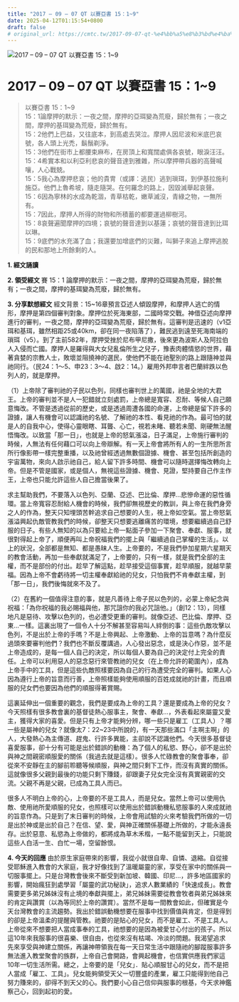 ```yaml
---
title: "2017 – 09 – 07 QT 以賽亞書 15：1~9"
date: 2025-04-12T01:15:54+0800
draft: false
# original_url: https://cmtc.tw/2017-09-07-qt-%e4%bb%a5%e8%b3%bd%e4%ba%9e%e6%9b%b8-15%ef%bc%9a19
---
```


![2017 – 09 – 07 QT 以賽亞書 15：1\~9](/images/qt.jpg   "2017 – 09 – 07 QT 以賽亞書 15：1\~9")

# 2017 – 09 – 07 QT 以賽亞書 15：1\~9

> 以賽亞書 15：1\~9  
> 15：1論摩押的默示：一夜之間，摩押的亞珥變為荒廢，歸於無有；一夜之間，摩押的基珥變為荒廢，歸於無有。  
> 15：2他們上巴益，又往底本，到高處去哭泣。摩押人因尼波和米底巴哀號，各人頭上光禿，鬍鬚剃淨。  
> 15：3他們在街市上都腰束麻布，在房頂上和寬闊處俱各哀號，眼淚汪汪。  
> 15：4希實本和以利亞利悲哀的聲音達到雅雜，所以摩押帶兵器的高聲喊嚷，人心戰兢。  
> 15：5我心為摩押悲哀；他的貴冑（或譯：逃民）逃到瑣珥，到伊基拉施利施亞。他們上魯希坡，隨走隨哭。在何羅念的路上，因毀滅舉起哀聲。  
> 15：6因為寧林的水成為乾涸，青草枯乾，嫩草滅沒，青綠之物，一無所有。  
> 15：7因此，摩押人所得的財物和所積蓄的都要運過柳樹河。  
> 15：8哀聲遍聞摩押的四境；哀號的聲音達到以基蓮；哀號的聲音達到比珥以琳。  
> 15：9底們的水充滿了血；我還要加增底們的災難，叫獅子來追上摩押逃脫的民和那地上所餘剩的人。

**1. 經文誦讀**

**2. 領受經文**
賽 15：1 論摩押的默示：一夜之間，摩押的亞珥變為荒廢，歸於無有；一夜之間，摩押的基珥變為荒廢，歸於無有。

**3. 分享默想經文**
經文背景：15\~16章預言亞述人傾毀摩押，和摩押人逃亡的情形，摩押是第四個審判對象。摩押位於死海東部，二國時常交戰。神借亞述向摩押進行的審判，一夜之間，摩押的亞珥變為荒廢，歸於無有。這審判是迅速的（v1亞珥和基珥，雖然相距25或40km，卻在同一夜陷落了），難民逃到遠至死海南端的瑣珥（v5）。到了主前582年，摩押受挫於尼布甲尼撒，後來更為波斯人及阿拉伯人入侵而亡國。摩押人是羅得與大女兒亂倫所生之兒子，豫表肉體情慾的世界，藉著貪婪的宗教人士，敗壞並阻撓神的選民，使他們不能在祂聖別的路上跟隨神並與祂同行。（民24：1～5、申23：3～4、啟2：14。）雇用外邦申言者巴蘭絆跌以色列人的，就是摩押。

（1）上帝除了審判祂的子民以色列，同樣也審判世上的萬國，祂是全地的大君王。上帝的審判並不是人一犯錯就立刻處罰，上帝總是寬容、忍耐、等候人自己願意悔改。不管是透過從前的歷史，或是透過周遭各國的命運，上帝總是留下許多的證據，讓人有機會可以認識祂的名號、了解祂的本性、看見祂的作為。最可怕的就是人的自我中心，使得心靈眼瞎、耳聾、心亡，視若未睹、聽若未聞、剛硬無法醒悟悔改。以致當「那一日」，也就是上帝的怒氣漲溢，日子滿足，上帝施行審判的時候，人無法有任何藉口可以向上帝辯解。有一天上帝會將所有人的一生所思所言所行像影帶一樣完整重播，以及祂曾經透過無數個證據、機會、甚至包括所創造的宇宙萬物，來向人啟示祂自己，給人留下許多時間、機會可以隨時選擇悔改轉向上帝。但是不管是國家，或是個人，無視這些證據、機會、見證，堅持要自己作主作王，上帝也只能允許這些人自己擔當後果了。

求主幫助我們，不要落入以色列、亞蘭、亞述、巴比倫、摩押…悲慘命運的惡性循環。當上帝寬容忍耐給人機會的時候，我們卻無視歷史的教訓，與上帝在我們身旁之人的作為，整天只知埋頭苦幹追求自己想要的人生，視上帝如空氣。當上帝怒氣漲溢興起仇敵管教我們的時候，卻整天只想要逃離痛苦的環境，想要繼續過自己舒服的日子。有些人無知的以為只要給上帝一點面子參加一下聚會、奉獻、服事，就很對得起上帝了，順便再叫上帝祝福我們的擺上與「繼續過自己掌權的生活」。以上的狀況，全部都是無知、都是愚昧人生。上帝要的，不是我們參加星期六星期天的教會活動，再加一些奉獻就滿足了，上帝要的，只有一樣，就是我們全部的主權，而不是部份的付出。趁早了解這點，趁早接受這個事實，趁早順服，就越早蒙福。因為上帝不會虧待將一切主權奉獻給祂的兒女，只怕我們不肯奉獻主權，到「那一日」，我們後悔就來不及了。

（2）在舊約一個值得注意的事，就是凡善待上帝子民以色列的，必蒙上帝紀念與祝福：「為你祝福的我必賜福與他，那咒詛你的我必咒詛他。」（創12：13），同樣地凡是惡待、攻擊以色列的，也必遭受更重的審判。就像亞述、巴比倫、摩押、亞東…一樣。這裏出現了一個令人十分不解甚至容易叫人絆倒的事：這些仇敵攻擊以色列，不是出於上帝的手嗎？不是上帝興起、上帝激動、上帝的旨意嗎？為什麼反過頭來要審判他們？我們也不斷反覆講過，人心發出惡念，或是決心作惡，並不是上帝造成的，是每一個人自己的決定，所以每個人要為自己的決定付上完全的責任。上帝可以利用惡人的惡念惡行來管教祂的兒女（在上帝允許的範圍內），成為上帝手中的工具，但是這些仇敵照樣要因為自己的行為遭受完全的審判。如果人心因為遵行上帝的旨意而行善，上帝照樣能夠使用順服的百姓成就祂的計畫，而且順服的兒女們也要因為他們的順服得著賞賜。

這裏延伸出一個重要的觀念，我們是要成為上帝的工具？還是要成為上帝的兒女？今天照樣有很多教會裏的基督徒熱心服事主，聚會、奉獻…，外表看起來屬靈又愛主，獲得大家的喜愛。但是只有上帝才能夠分辨，哪一些只是雇工（工具人）？哪一些是屬神的兒女？就像太7：22\~23中所說的，有一天那些滿口「主啊主啊」的人，大發熱心為主傳道、趕鬼、行許多異能，主卻說不認識他們。今天很多基督徒喜愛服事，卻十分有可能是出於錯誤的動機：為了個人的私慾、野心，卻不是出於與神之間親密順服愛的關係（我過去就是這樣）。很多人忙碌教會的聚會事奉，卻從來不安靜在主的腳前聆聽等候順服，與神之間只剩下工作，而沒有真實的關係。這就像很多父親到最後的功能只剩下賺錢，卻跟妻子兒女完全沒有真實親密的交流。父親不再是父親，已成為工具人而已。

很多人不明白上帝的心，上帝要的不是工具人，而是兒女。當然上帝可以使用仇敵、使用祂所愛順服的兒女，也照樣可以使用出於錯誤動機私慾服事的人來成就祂的旨意作為。只是到了末日審判的時候，上帝會用試驗的火來考驗我們所做的一切是出於神或是出於自己？在信、望、愛，與神正確關係基礎上所做的，才能永遠長存。出於惡意、私慾為上帝做的，都將成為草木禾楷，一點不能留到天上，只能說這些人白活一生、白忙一場，空留餘恨。

**4. 今天的回應**
由於原生家庭帶來的影響，我從小就很自卑、自憐、退縮。自從接受耶穌進入教會的大家庭，我才好像找到了溫暖屬靈的家，享受在家中的關係與一切服事擺上。只是台灣教會後來不斷受到新加坡、韓國、印尼…，許多地區國家的影響，開始瘋狂到處學習「屬靈的武功秘訣」，追求人數業績的「快速成長」。教會需要更多弟兄姊妹沒有止境的奉獻與擺上，弟兄姊妹需要從教會牧者與弟兄姊妹來的肯定與讚賞（以為等同於上帝的讚賞）。當然不是每一間教會如此，但確實是今天台灣教會的主流趨勢。我出於錯誤動機想要在服事中找到價值與肯定，但是得到的卻是上帝溫柔的提醒與管教。祂要的是貼心的兒女，而不是雇工、不是工具人。上帝從來不想要把人當成事奉的工具，祂想要的是因為被愛甘心付出的孩子。所以這10年來我服事的很喜樂、很自由，也從來沒有枯竭、冷淡的問題。我渴望追求先來享受與神建立關係，再讓神帶領我在每一天日常生活中跟隨祂的腳蹤服事許多無法進入教堂聚會的族群，上帝自己會開路，會興起機會，也信實供應我們家這10年一切生活所需。總之，上帝要的是「兒女」．貼心順服甘心的兒女，而不是把人當成「雇工、工具」。兒女能夠領受天父一切豐盛的產業，雇工只能得到他自己努力賺來的，卻得不到天父的心。我們要小心自己信仰與服事的根基，今天求神鑑察己心，回到起初的愛。
